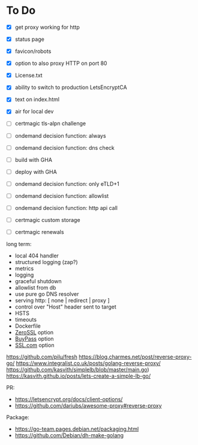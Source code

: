 # To Do

- [x] get proxy working for http
- [x] status page
- [x] favicon/robots
- [x] option to also proxy HTTP on port 80
- [x] License.txt
- [x] ability to switch to production LetsEncryptCA
- [x] text on index.html

- [x] air for local dev
- [ ] certmagic tls-alpn challenge
- [ ] ondemand decision function: always
- [ ] ondemand decision function: dns check

- [ ] build with GHA
- [ ] deploy with GHA

- [ ] ondemand decision function: only eTLD+1
- [ ] ondemand decision function: allowlist
- [ ] ondemand decision function: http api call
- [ ] certmagic custom storage
- [ ] certmagic renewals

long term:
- local 404 handler
- structured logging (zap?)
- metrics
- logging
- graceful shutdown
- allowlist from db
- use pure go DNS resolver
- serving http: [ none | redirect | proxy ]
- control over "Host" header sent to target
- HSTS
- timeouts
- Dockerfile
- [ZeroSSL](https://zerossl.com/documentation/acme/) option
- [BuyPass](https://www.buypass.com/products/tls-ssl-certificates/go-ssl) option
- [SSL.com](https://www.ssl.com/guide/ssl-tls-certificate-issuance-and-revocation-with-acme/) option

https://github.com/pilu/fresh
https://blog.charmes.net/post/reverse-proxy-go/
https://www.integralist.co.uk/posts/golang-reverse-proxy/
https://github.com/kasvith/simplelb/blob/master/main.go)
https://kasvith.github.io/posts/lets-create-a-simple-lb-go/

PR:
- https://letsencrypt.org/docs/client-options/
- https://github.com/dariubs/awesome-proxy#reverse-proxy

Package:
- https://go-team.pages.debian.net/packaging.html
- https://github.com/Debian/dh-make-golang
